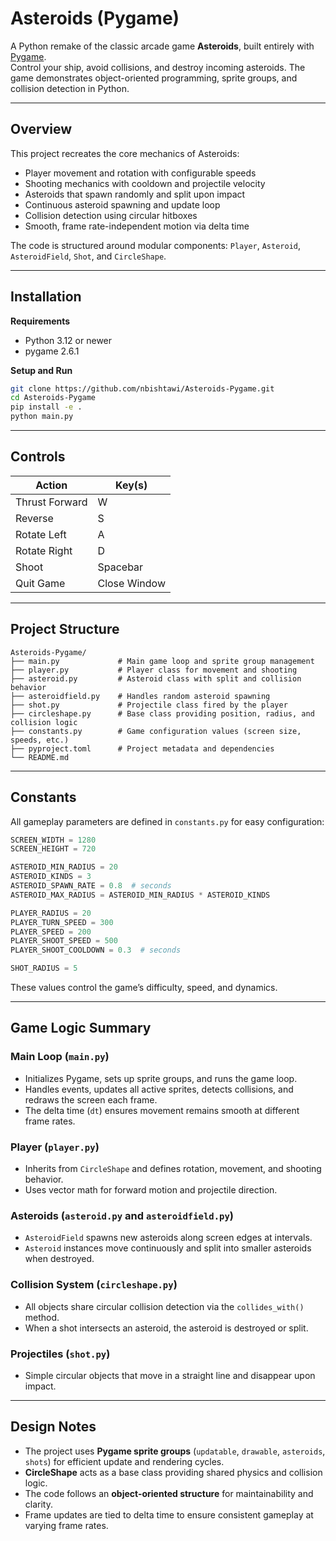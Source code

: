 # Asteroids (Pygame)

A Python remake of the classic arcade game **Asteroids**, built entirely with [Pygame](https://www.pygame.org).  
Control your ship, avoid collisions, and destroy incoming asteroids. The game demonstrates object-oriented programming, sprite groups, and collision detection in Python.

---

## Overview

This project recreates the core mechanics of Asteroids:
- Player movement and rotation with configurable speeds  
- Shooting mechanics with cooldown and projectile velocity  
- Asteroids that spawn randomly and split upon impact  
- Continuous asteroid spawning and update loop  
- Collision detection using circular hitboxes  
- Smooth, frame rate-independent motion via delta time  

The code is structured around modular components: `Player`, `Asteroid`, `AsteroidField`, `Shot`, and `CircleShape`.

---

## Installation

**Requirements**
- Python 3.12 or newer  
- pygame 2.6.1  

**Setup and Run**
```bash
git clone https://github.com/nbishtawi/Asteroids-Pygame.git
cd Asteroids-Pygame
pip install -e .
python main.py
```

---

## Controls

| Action        | Key(s)         |
|----------------|----------------|
| Thrust Forward | W              |
| Reverse        | S              |
| Rotate Left    | A              |
| Rotate Right   | D              |
| Shoot          | Spacebar       |
| Quit Game      | Close Window   |

---

## Project Structure

```
Asteroids-Pygame/
├── main.py             # Main game loop and sprite group management
├── player.py           # Player class for movement and shooting
├── asteroid.py         # Asteroid class with split and collision behavior
├── asteroidfield.py    # Handles random asteroid spawning
├── shot.py             # Projectile class fired by the player
├── circleshape.py      # Base class providing position, radius, and collision logic
├── constants.py        # Game configuration values (screen size, speeds, etc.)
├── pyproject.toml      # Project metadata and dependencies
└── README.md
```

---

## Constants

All gameplay parameters are defined in `constants.py` for easy configuration:

```python
SCREEN_WIDTH = 1280
SCREEN_HEIGHT = 720

ASTEROID_MIN_RADIUS = 20
ASTEROID_KINDS = 3
ASTEROID_SPAWN_RATE = 0.8  # seconds
ASTEROID_MAX_RADIUS = ASTEROID_MIN_RADIUS * ASTEROID_KINDS

PLAYER_RADIUS = 20
PLAYER_TURN_SPEED = 300
PLAYER_SPEED = 200
PLAYER_SHOOT_SPEED = 500
PLAYER_SHOOT_COOLDOWN = 0.3  # seconds

SHOT_RADIUS = 5
```

These values control the game’s difficulty, speed, and dynamics.

---

## Game Logic Summary

### Main Loop (`main.py`)
- Initializes Pygame, sets up sprite groups, and runs the game loop.  
- Handles events, updates all active sprites, detects collisions, and redraws the screen each frame.  
- The delta time (`dt`) ensures movement remains smooth at different frame rates.

### Player (`player.py`)
- Inherits from `CircleShape` and defines rotation, movement, and shooting behavior.  
- Uses vector math for forward motion and projectile direction.

### Asteroids (`asteroid.py` and `asteroidfield.py`)
- `AsteroidField` spawns new asteroids along screen edges at intervals.  
- `Asteroid` instances move continuously and split into smaller asteroids when destroyed.

### Collision System (`circleshape.py`)
- All objects share circular collision detection via the `collides_with()` method.  
- When a shot intersects an asteroid, the asteroid is destroyed or split.

### Projectiles (`shot.py`)
- Simple circular objects that move in a straight line and disappear upon impact.

---

## Design Notes

- The project uses **Pygame sprite groups** (`updatable`, `drawable`, `asteroids`, `shots`) for efficient update and rendering cycles.  
- **CircleShape** acts as a base class providing shared physics and collision logic.  
- The code follows an **object-oriented structure** for maintainability and clarity.  
- Frame updates are tied to delta time to ensure consistent gameplay at varying frame rates.
